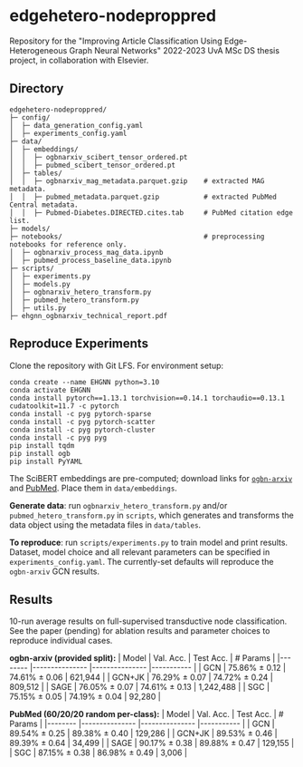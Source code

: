# edgehetero-nodeproppred

Repository for the "Improving Article Classification Using Edge-Heterogeneous Graph Neural Networks" 2022-2023 UvA MSc DS thesis project, in collaboration with Elsevier.

## Directory ##
```
edgehetero-nodeproppred/
├─ config/
│  ├─ data_generation_config.yaml
│  ├─ experiments_config.yaml
├─ data/
│  ├─ embeddings/
│  │  ├─ ogbnarxiv_scibert_tensor_ordered.pt
│  │  ├─ pubmed_scibert_tensor_ordered.pt
│  ├─ tables/
│  │  ├─ ogbnarxiv_mag_metadata.parquet.gzip    # extracted MAG metadata.
│  │  ├─ pubmed_metadata.parquet.gzip           # extracted PubMed Central metadata.
│  │  ├─ Pubmed-Diabetes.DIRECTED.cites.tab     # PubMed citation edge list.
├─ models/
├─ notebooks/                                   # preprocessing notebooks for reference only.
│  ├─ ogbnarxiv_process_mag_data.ipynb
│  ├─ pubmed_process_baseline_data.ipynb
├─ scripts/
│  ├─ experiments.py
│  ├─ models.py
│  ├─ ogbnarxiv_hetero_transform.py
│  ├─ pubmed_hetero_transform.py
│  ├─ utils.py
├─ ehgnn_ogbnarxiv_technical_report.pdf
```

## Reproduce Experiments ##
Clone the repository with Git LFS. For environment setup:
```
conda create --name EHGNN python=3.10
conda activate EHGNN
conda install pytorch==1.13.1 torchvision==0.14.1 torchaudio==0.13.1 cudatoolkit=11.7 -c pytorch
conda install -c pyg pytorch-sparse
conda install -c pyg pytorch-scatter
conda install -c pyg pytorch-cluster
conda install -c pyg pyg
pip install tqdm
pip install ogb
pip install PyYAML
```

The SciBERT embeddings are pre-computed; download links for [`ogbn-arxiv`](https://drive.google.com/file/d/1XubiRS2wqlR-_XcK7AGgITT0Cdx0mtdN/view?usp=share_link) and [PubMed](https://drive.google.com/file/d/1yrIJE0ko6sErUugBnN_GJCe-zqiDPwzV/view?usp=share_link). Place them in `data/embeddings`.

**Generate data**: run `ogbnarxiv_hetero_transform.py` and/or `pubmed_hetero_transform.py` in `scripts`, which generates and transforms the data object using the metadata files in `data/tables`.

**To reproduce**: run `scripts/experiments.py` to train model and print results. Dataset, model choice and all relevant parameters can be specified in `experiments_config.yaml`. The currently-set defaults will reproduce the `ogbn-arxiv` GCN results. 

## Results ##
10-run average results on full-supervised transductive node classification. See the paper (pending) for ablation results and parameter choices to reproduce individual cases.

**ogbn-arxiv (provided split):**
| Model  	| Val. Acc.     	| Test Acc.     	| # Params  	|
|--------	|---------------	|---------------	|-----------	|
| GCN    	| 75.86% ± 0.12 	| 74.61% ± 0.06 	| 621,944   	|
| GCN+JK 	| 76.29% ± 0.07 	| 74.72% ± 0.24 	| 809,512   	|
| SAGE   	| 76.05% ± 0.07 	| 74.61% ± 0.13 	| 1,242,488 	|
| SGC    	| 75.15% ± 0.05 	| 74.19% ± 0.04 	| 92,280    	|

**PubMed (60/20/20 random per-class):**
| Model  	| Val. Acc.     	| Test Acc.     	| # Params  	|
|--------	|---------------	|---------------	|-----------	|
| GCN    	| 89.54% ± 0.25 	| 89.38% ± 0.40 	| 129,286   	|
| GCN+JK 	| 89.53% ± 0.46 	| 89.39% ± 0.64 	| 34,499   	|
| SAGE   	| 90.17% ± 0.38 	| 89.88% ± 0.47 	| 129,155 	|
| SGC    	| 87.15% ± 0.38 	| 86.98% ± 0.49 	| 3,006    	|